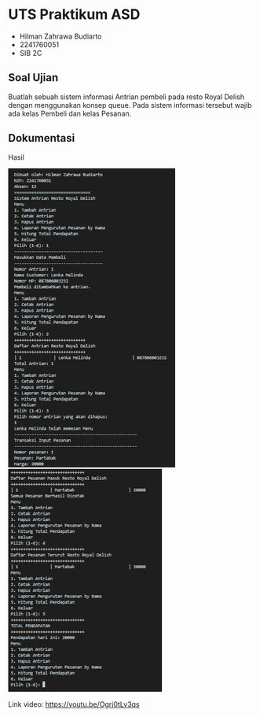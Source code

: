 # UTS Praktikum ASD

- Hilman Zahrawa Budiarto
- 2241760051
- SIB 2C

## Soal Ujian

Buatlah sebuah sistem informasi Antrian pembeli pada resto Royal Delish dengan menggunakan konsep queue. Pada sistem informasi tersebut wajib ada kelas Pembeli dan kelas Pesanan.

## Dokumentasi

Hasil

<img src= "1.png">

<img src= "2.png">

Link video: https://youtu.be/Ogrj0tLv3qs
